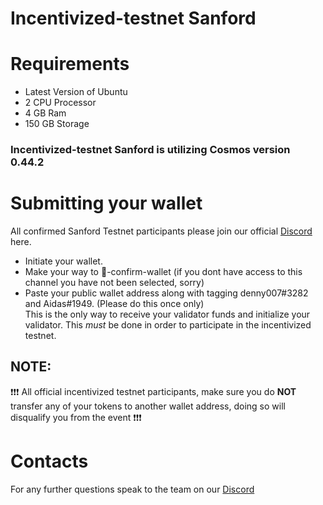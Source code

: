 # Incentivized-testnet Sanford

# Requirements #
* Latest Version of Ubuntu
* 2 CPU Processor
* 4 GB Ram
* 150 GB Storage

### Incentivized-testnet Sanford is utilizing Cosmos version 0.44.2

# Submitting your wallet #

All confirmed Sanford Testnet participants please join our official [Discord](https://discord.gg/Jrarctk4hG) here.  
* Initiate your wallet.   
* Make your way to 👛-confirm-wallet  (if you dont have access to this channel you have not been selected, sorry)
* Paste your public wallet address along with tagging denny007#3282 and Aidas#1949. (Please do this once only)   
This is the only way to receive your validator funds and initialize your validator. This *must* be done in order to participate in the incentivized testnet.


## NOTE:
❗❗❗ All official incentivized testnet participants, make sure you do **NOT** transfer any of your tokens to another wallet address,
doing so will disqualify you from the event ❗❗❗

# Contacts #
For any further questions speak to the team on our [Discord](https://discord.gg/Jrarctk4hG)
